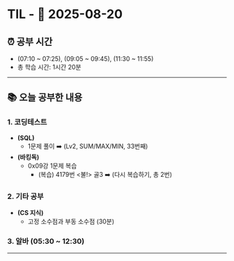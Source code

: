 # TIL - 📅 2025-08-20

## ⏰ 공부 시간
- (07:10 ~ 07:25), (09:05 ~ 09:45), (11:30 ~ 11:55)
- 총 학습 시간: 1시간 20분

---

## 📚 오늘 공부한 내용
### 1. 코딩테스트
- **(SQL)**
  - 1문제 풀이 ➡️ (Lv2, SUM/MAX/MIN, 33번째)
- **(바킹독)**
  - 0x09강 1문제 복습
    - (복습) 4179번 <불!> 골3 ➡️ (다시 복습하기, 총 2번)
 
### 2. 기타 공부
- **(CS 지식)**
  - 고정 소수점과 부동 소수점 (30분)

### 3. 알바 (05:30 ~ 12:30)

---
